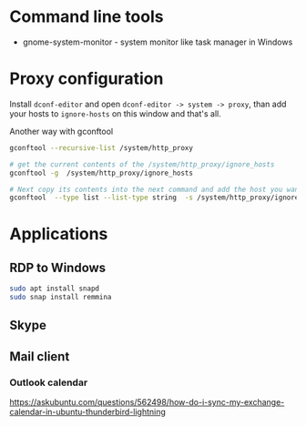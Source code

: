 # Command line tools

* gnome-system-monitor - system monitor like task manager in Windows

# Proxy configuration

Install `dconf-editor` and open `dconf-editor -> system -> proxy`, than add your hosts to `ignore-hosts` on this window and that's all.

Another way with gconftool

```bash
gconftool --recursive-list /system/http_proxy 

# get the current contents of the /system/http_proxy/ignore_hosts
gconftool -g  /system/http_proxy/ignore_hosts  

# Next copy its contents into the next command and add the host you want to add.
gconftool  --type list --list-type string  -s /system/http_proxy/ignore_hosts '[localhost,127.0.0.0/8,myhost]'
```

# Applications

## RDP to Windows

```bash
sudo apt install snapd
sudo snap install remmina
```

## Skype

## Mail client

### Outlook calendar

https://askubuntu.com/questions/562498/how-do-i-sync-my-exchange-calendar-in-ubuntu-thunderbird-lightning

